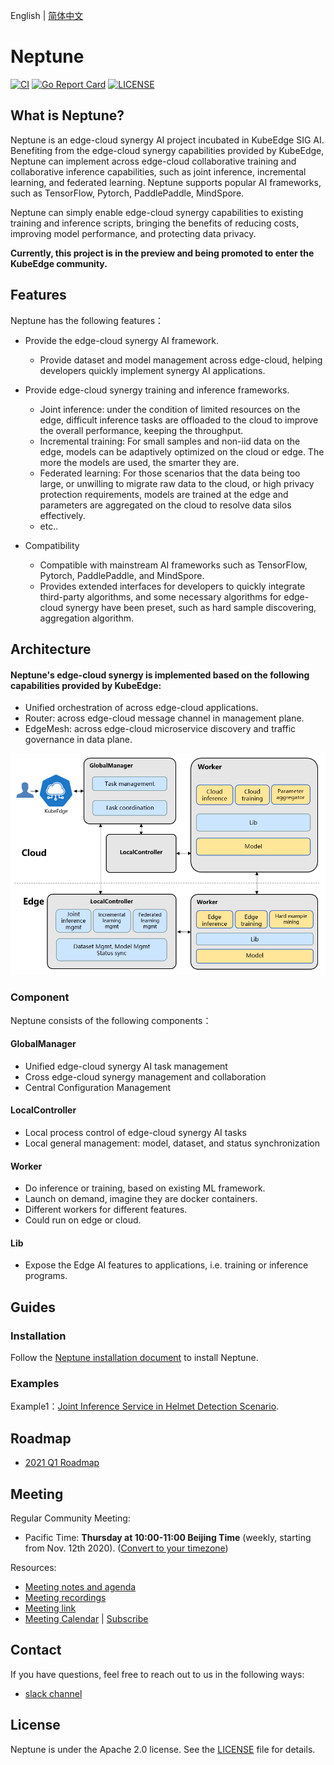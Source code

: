 English | [简体中文](./README_zh.md)
# Neptune
[![CI](https://github.com/edgeai-neptune/neptune/workflows/CI/badge.svg?branch=main)](https://github.com/edgeai-neptune/neptune/actions)
[![Go Report Card](https://goreportcard.com/badge/github.com/edgeai-neptune/neptune)](https://goreportcard.com/report/github.com/edgeai-neptune/neptune)
[![LICENSE](https://img.shields.io/github/license/edgeai-neptune/neptune.svg?style=flat-square)](/LICENSE)

## What is Neptune?

Neptune is an edge-cloud synergy AI project incubated in KubeEdge SIG AI. Benefiting from the edge-cloud synergy capabilities provided by KubeEdge, Neptune can implement across edge-cloud collaborative training and collaborative inference capabilities, such as joint inference, incremental learning, and federated learning. Neptune supports popular AI frameworks, such as TensorFlow, Pytorch, PaddlePaddle, MindSpore. 

Neptune can simply enable edge-cloud synergy capabilities to existing training and inference scripts, bringing the benefits of reducing costs, improving model performance, and protecting data privacy.


**Currently, this project is in the preview and being promoted to enter the KubeEdge community.**

## Features
    
Neptune has the following features：  
 
* Provide the edge-cloud synergy AI framework.
    * Provide dataset and model management across edge-cloud, helping developers quickly implement synergy AI applications.
    
* Provide edge-cloud synergy training and inference frameworks.
    * Joint inference: under the condition of limited resources on the edge, difficult inference tasks are offloaded to the cloud to improve the overall performance, keeping the throughput.
    * Incremental training: For small samples and non-iid data on the edge, models can be adaptively optimized on the cloud or edge. The more the models are used, the smarter they are.
    * Federated learning: For those scenarios that the data being too large, or unwilling to migrate raw data to the cloud, or high privacy protection requirements, models are trained at the edge and parameters are aggregated on the cloud to resolve data silos effectively.
    * etc..
    
* Compatibility
    * Compatible with mainstream AI frameworks such as TensorFlow, Pytorch, PaddlePaddle, and MindSpore.
    * Provides extended interfaces for developers to quickly integrate third-party algorithms, and some necessary algorithms for edge-cloud synergy have been preset, such as hard sample discovering, aggregation algorithm. 


## Architecture
#### Neptune's edge-cloud synergy is implemented based on the following capabilities provided by KubeEdge:
* Unified orchestration of across edge-cloud applications.
* Router: across edge-cloud message channel in management plane.
* EdgeMesh: across edge-cloud microservice discovery and traffic governance in data plane.



<div align=center>
<img src="./docs/proposals/images/framework.png"/>
</div>


### Component
Neptune consists of the following components：

#### GlobalManager
* Unified edge-cloud synergy AI task management
* Cross edge-cloud synergy management and collaboration
* Central Configuration Management

#### LocalController
* Local process control of edge-cloud synergy AI tasks
* Local general management: model, dataset, and status synchronization


#### Worker
* Do inference or training, based on existing ML framework.
* Launch on demand, imagine they are docker containers.
* Different workers for different features.
* Could run on edge or cloud.


#### Lib
* Expose the Edge AI features to applications, i.e. training or inference programs.



## Guides
### Installation
Follow the [Neptune installation document](docs/setup/install.md) to install Neptune.

### Examples
Example1：[Joint Inference Service in Helmet Detection Scenario](/examples/helmet_detection_inference/README.md).


## Roadmap

* [2021 Q1 Roadmap](./docs/roadmap.md#2021-q1-roadmap)

## Meeting

Regular Community Meeting:
- Pacific Time: **Thursday at 10:00-11:00 Beijing Time** (weekly, starting from Nov. 12th 2020).
([Convert to your timezone](https://www.thetimezoneconverter.com/?t=10%3A00&tz=GMT%2B8&))

Resources:
- [Meeting notes and agenda](https://docs.google.com/document/d/12n3kGUWTkAH4q2Wv5iCVGPTA_KRWav_eakbFrF9iAww/edit)
- [Meeting recordings](https://www.youtube.com/playlist?list=PLQtlO1kVWGXkRGkjSrLGEPJODoPb8s5FM)
- [Meeting link](https://zoom.us/j/4167237304)
- [Meeting Calendar](https://calendar.google.com/calendar/u/0/r?cid=Y19nODluOXAwOG05MzFiYWM3NmZsajgwZzEwOEBncm91cC5jYWxlbmRhci5nb29nbGUuY29t) | [Subscribe](https://calendar.google.com/calendar/u/0/r?cid=OHJqazhvNTE2dmZ0ZTIxcWlidmxhZTNsajRAZ3JvdXAuY2FsZW5kYXIuZ29vZ2xlLmNvbQ)

## Contact

<!--
If you need support, start with the [troubleshooting guide](./docs/troubleshooting.md), and work your way through the process that we've outlined.
-->

If you have questions, feel free to reach out to us in the following ways:
- [slack channel](https://app.slack.com/client/TDZ5TGXQW/C01EG84REVB/details)

<!--
## Contributing

If you're interested in being a contributor and want to get involved in developing the Neptune code, please see [CONTRIBUTING](CONTRIBUTING.md) for details on submitting patches and the contribution workflow.
-->

## License

Neptune is under the Apache 2.0 license. See the [LICENSE](LICENSE) file for details.
